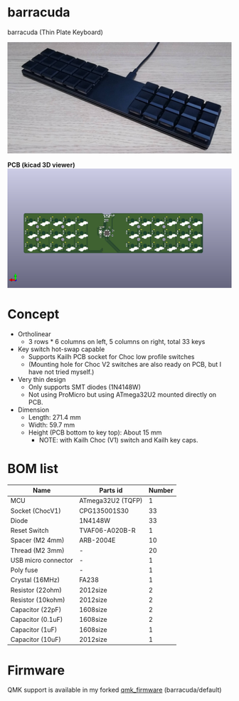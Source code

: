 # barracuda
barracuda (Thin Plate Keyboard)

![barracuda pic](doc/res/barracuda_2.jpg)

**PCB (kicad 3D viewer)**
![barracuda pcb](doc/res/barracuda_pcb.png)

# Concept

* Ortholinear
  * 3 rows \* 6 columns on left, 5 columns on right, total 33 keys
* Key switch hot-swap capable
  * Supports Kailh PCB socket for Choc low profile switches
  * (Mounting hole for Choc V2 switches are also ready on PCB, but I have not tried myself.)
* Very thin design
  * Only supports SMT diodes (1N4148W)
  * Not using ProMicro but using ATmega32U2 mounted directly on PCB.
* Dimension
  * Length: 271.4 mm
  * Width: 59.7 mm
  * Height (PCB bottom to key top): About 15 mm
    * NOTE: with Kailh Choc (V1) switch and Kailh key caps.


# BOM list


| Name                | Parts id          | Number |
| ------------------- | ----------------- | ------ |
| MCU                 | ATmega32U2 (TQFP) | 1      |
| Socket (ChocV1)     | CPG135001S30      | 33     |
| Diode               | 1N4148W           | 33     |
| Reset Switch        | TVAF06-A020B-R    | 1      |
| Spacer (M2 4mm)     | ARB-2004E         | 10     |
| Thread (M2 3mm)     | -                 | 20     |
| USB micro connector | -                 | 1      |
| Poly fuse           | -                 | 1      |
| Crystal (16MHz)     | FA238             | 1      |
| Resistor (22ohm)    | 2012size          | 2      |
| Resistor (10kohm)   | 2012size          | 2      |
| Capacitor (22pF)    | 1608size          | 2      |
| Capacitor (0.1uF)   | 1608size          | 2      |
| Capacitor (1uF)     | 1608size          | 1      |
| Capacitor (10uF)    | 2012size          | 1      |


# Firmware

QMK support is available in my forked [qmk_firmware](https://github.com/knaruo/qmk_firmware) (barracuda/default)
